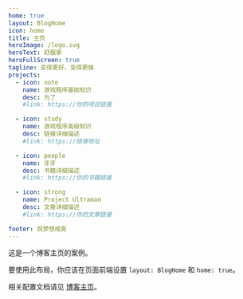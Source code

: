```yaml
---
home: true
layout: BlogHome
icon: home
title: 主页
heroImage: /logo.svg
heroText: 舒服家
heroFullScreen: true
tagline: 变得更好，变得更强
projects:
  - icon: note
    name: 游戏程序基础知识
    desc: 为了
    #link: https://你的项目链接

  - icon: study
    name: 游戏程序高级知识
    desc: 链接详细描述
    #link: https://链接地址

  - icon: people
    name: 牙牙
    desc: 书籍详细描述
    #link: https://你的书籍链接

  - icon: strong
    name: Project Ultraman
    desc: 文章详细描述
    #link: https://你的文章链接

footer: 祝梦想成真
---
```


这是一个博客主页的案例。

要使用此布局，你应该在页面前端设置 `layout: BlogHome` 和 `home: true`。

相关配置文档请见 [博客主页](https://theme-hope.vuejs.press/zh/guide/blog/home/)。
